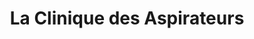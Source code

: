 ---
title: "La Clinique des Aspirateurs"
url: /vienne/la-clinique-des-aspirateurs/
shop: aspirateur
---